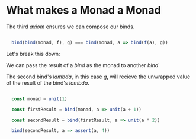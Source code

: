 # What makes a Monad a Monad

The third *axiom* ensures we can compose our binds.

```javascript

  bind(bind(monad, f), g) === bind(monad, a => bind(f(a), g))

```

Let's break this down:

We can pass the result of a *bind* as the monad to another *bind*

The second bind's *lambda*, in this case *g*, will recieve the unwrapped
value of the result of the bind's *lambda*.

```javascript

  const monad = unit(1)

  const firstResult = bind(monad, a => unit(a + 1))

  const secondResult = bind(firstResult, a => unit(a * 2))

  bind(secondResult, a => assert(a, 4))

```

